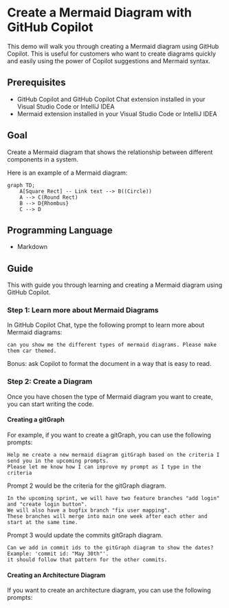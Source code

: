 # Create a Mermaid Diagram with GitHub Copilot

This demo will walk you through creating a Mermaid diagram using GitHub Copilot. This is useful for customers who want to create diagrams quickly and easily using the power of Copilot suggestions and Mermaid syntax. 

## Prerequisites

- GitHub Copilot and GitHub Copilot Chat extension installed in your Visual Studio Code or IntelliJ IDEA
- Mermaid extension installed in your Visual Studio Code or IntelliJ IDEA

## Goal 

Create a Mermaid diagram that shows the relationship between different components in a system. 

Here is an example of a Mermaid diagram:

```mermaid
graph TD;
    A[Square Rect] -- Link text --> B((Circle))
    A --> C(Round Rect)
    B --> D{Rhombus}
    C --> D
```

## Programming Language

- Markdown

## Guide

This with guide you through learning and creating a Mermaid diagram using GitHub Copilot.

### Step 1: Learn more about Mermaid Diagrams

In GitHub Copilot Chat, type the following prompt to learn more about Mermaid diagrams:

```
can you show me the different types of mermaid diagrams. Please make them car themed.
```

Bonus: ask Copilot to format the document in a way that is easy to read.

### Step 2: Create a Diagram

Once you have chosen the type of Mermaid diagram you want to create, you can start writing the code. 

#### Creating a gitGraph

For example, if you want to create a gitGraph, you can use the following prompts:

```
Help me create a new mermaid diagram gitGraph based on the criteria I send you in the upcoming prompts. 
Please let me know how I can improve my prompt as I type in the criteria 
```

Prompt 2 would be the criteria for the gitGraph diagram.

```
In the upcoming sprint, we will have two feature branches "add login" and "create login button". 
We will also have a bugfix branch "fix user mapping". 
These branches will merge into main one week after each other and start at the same time.
```

Prompt 3 would update the commits gitGraph diagram.

```
Can we add in commit ids to the gitGraph diagram to show the dates? 
Example: 'commit id: "May 30th"'. 
it should follow that pattern for the other commits.
```

#### Creating an Architecture Diagram

If you want to create an architecture diagram, you can use the following prompts:

```
```